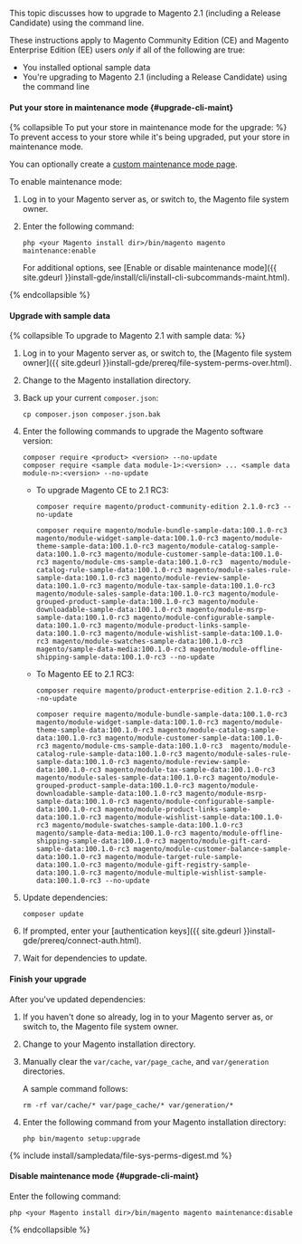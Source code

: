 <div markdown="1">

This topic discusses how to upgrade to Magento 2.1 (including a Release Candidate) using the command line.

These instructions apply to Magento Community Edition (CE) and Magento Enterprise Edition (EE) users *only* if all of the following are true:

*	You installed optional sample data
*	You're upgrading to Magento 2.1 (including a Release Candidate) using the command line

#### Put your store in maintenance mode {#upgrade-cli-maint}

{% collapsible To put your store in maintenance mode for the upgrade: %}
To prevent access to your store while it's being upgraded, put your store in maintenance mode.

<div class="bs-callout bs-callout-info" id="info">
  	<p>You can optionally create a <a href="{{ site.gdeurl }}comp-mgr/trouble/cman/maint-mode.html">custom maintenance mode page</a>.</p>
</div>

To enable maintenance mode:

1.	Log in to your Magento server as, or switch to, the Magento file system owner.
2.	Enter the following command:

		php <your Magento install dir>/bin/magento magento maintenance:enable

	For additional options, see [Enable or disable maintenance mode]({{ site.gdeurl }}install-gde/install/cli/install-cli-subcommands-maint.html).

{% endcollapsible %}

#### Upgrade with sample data

{% collapsible To upgrade to Magento 2.1 with sample data: %}

1.	Log in to your Magento server as, or switch to, the [Magento file system owner]({{ site.gdeurl }}install-gde/prereq/file-system-perms-over.html).
2.	Change to the Magento installation directory.
3.	Back up your current `composer.json`:

		cp composer.json composer.json.bak
4.	Enter the following commands to upgrade the Magento software version:

		composer require <product> <version> --no-update
		composer require <sample data module-1>:<version> ... <sample data module-n>:<version> --no-update

	*	To upgrade Magento CE to 2.1 RC3:

			composer require magento/product-community-edition 2.1.0-rc3 --no-update

			composer require magento/module-bundle-sample-data:100.1.0-rc3 magento/module-widget-sample-data:100.1.0-rc3 magento/module-theme-sample-data:100.1.0-rc3 magento/module-catalog-sample-data:100.1.0-rc3 magento/module-customer-sample-data:100.1.0-rc3 magento/module-cms-sample-data:100.1.0-rc3  magento/module-catalog-rule-sample-data:100.1.0-rc3 magento/module-sales-rule-sample-data:100.1.0-rc3 magento/module-review-sample-data:100.1.0-rc3 magento/module-tax-sample-data:100.1.0-rc3 magento/module-sales-sample-data:100.1.0-rc3 magento/module-grouped-product-sample-data:100.1.0-rc3 magento/module-downloadable-sample-data:100.1.0-rc3 magento/module-msrp-sample-data:100.1.0-rc3 magento/module-configurable-sample-data:100.1.0-rc3 magento/module-product-links-sample-data:100.1.0-rc3 magento/module-wishlist-sample-data:100.1.0-rc3 magento/module-swatches-sample-data:100.1.0-rc3 magento/sample-data-media:100.1.0-rc3 magento/module-offline-shipping-sample-data:100.1.0-rc3 --no-update 
	*	To Magento EE to 2.1 RC3:

			composer require magento/product-enterprise-edition 2.1.0-rc3 --no-update

			composer require magento/module-bundle-sample-data:100.1.0-rc3 magento/module-widget-sample-data:100.1.0-rc3 magento/module-theme-sample-data:100.1.0-rc3 magento/module-catalog-sample-data:100.1.0-rc3 magento/module-customer-sample-data:100.1.0-rc3 magento/module-cms-sample-data:100.1.0-rc3  magento/module-catalog-rule-sample-data:100.1.0-rc3 magento/module-sales-rule-sample-data:100.1.0-rc3 magento/module-review-sample-data:100.1.0-rc3 magento/module-tax-sample-data:100.1.0-rc3 magento/module-sales-sample-data:100.1.0-rc3 magento/module-grouped-product-sample-data:100.1.0-rc3 magento/module-downloadable-sample-data:100.1.0-rc3 magento/module-msrp-sample-data:100.1.0-rc3 magento/module-configurable-sample-data:100.1.0-rc3 magento/module-product-links-sample-data:100.1.0-rc3 magento/module-wishlist-sample-data:100.1.0-rc3 magento/module-swatches-sample-data:100.1.0-rc3 magento/sample-data-media:100.1.0-rc3 magento/module-offline-shipping-sample-data:100.1.0-rc3 magento/module-gift-card-sample-data:100.1.0-rc3 magento/module-customer-balance-sample-data:100.1.0-rc3 magento/module-target-rule-sample-data:100.1.0-rc3 magento/module-gift-registry-sample-data:100.1.0-rc3 magento/module-multiple-wishlist-sample-data:100.1.0-rc3 --no-update

5.	Update dependencies:
	
		composer update
6.	If prompted, enter your [authentication keys]({{ site.gdeurl }}install-gde/prereq/connect-auth.html).
7.	Wait for dependencies to update.

#### Finish your upgrade
After you've updated dependencies:

1.	If you haven't done so already, log in to your Magento server as, or switch to, the Magento file system owner.
2.	Change to your Magento installation directory.
2.	Manually clear the `var/cache`, `var/page_cache`, and `var/generation` directories.

	A sample command follows:

		rm -rf var/cache/* var/page_cache/* var/generation/*
3.	Enter the following command from your Magento installation directory:

		php bin/magento setup:upgrade

{% include install/sampledata/file-sys-perms-digest.md %}

#### Disable maintenance mode {#upgrade-cli-maint}

Enter the following command:

	php <your Magento install dir>/bin/magento magento maintenance:disable

{% endcollapsible %}